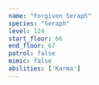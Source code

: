 ```yaml
---
name: "Forgiven Seraph"
species: "Seraph"
level: 124
start_floor: 66
end_floor: 67
patrol: false
mimic: false
abilities: ['Karma']
---
```

